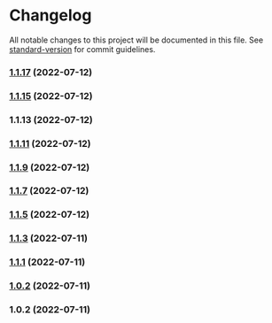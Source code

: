# Changelog

All notable changes to this project will be documented in this file. See [standard-version](https://github.com/conventional-changelog/standard-version) for commit guidelines.

### [1.1.17](https://github.com/mayurrawte/searoute-ts/compare/v1.1.15...v1.1.17) (2022-07-12)

### [1.1.15](https://github.com/mayurrawte/searoute-ts/compare/v1.1.12...v1.1.15) (2022-07-12)

### 1.1.13 (2022-07-12)

### [1.1.11](https://github.com/mayurrawte/searoutes/compare/v1.1.8...v1.1.11) (2022-07-12)

### [1.1.9](https://github.com/mayurrawte/searoutes/compare/v1.1.6...v1.1.9) (2022-07-12)

### [1.1.7](https://github.com/mayurrawte/searoutes/compare/v1.1.4...v1.1.7) (2022-07-12)

### [1.1.5](https://github.com/mayurrawte/searoutes/compare/v1.1.2...v1.1.5) (2022-07-12)

### [1.1.3](https://github.com/mayurrawte/searoutes/compare/v1.1.0...v1.1.3) (2022-07-11)

### [1.1.1](https://github.com/mayurrawte/searoutes/compare/v1.0.1...v1.1.1) (2022-07-11)

### [1.0.2](https://github.com/mayurrawte/searoutes/compare/v1.0.1...v1.0.2) (2022-07-11)

### 1.0.2 (2022-07-11)
